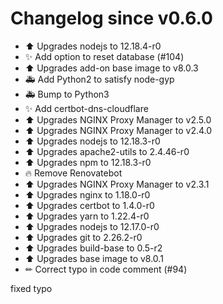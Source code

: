 # Changelog since v0.6.0
- ⬆ Upgrades nodejs to 12.18.4-r0 
- ✨ Add option to reset database (#104) 
- ⬆ Upgrades add-on base image to v8.0.3 
- 🚑 Add Python2 to satisfy node-gyp 
- 🚑 Bump to Python3 
- ✨ Add certbot-dns-cloudflare 
- ⬆ Upgrades NGINX Proxy Manager to v2.5.0 
- ⬆ Upgrades NGINX Proxy Manager to v2.4.0 
- ⬆ Upgrades nodejs to 12.18.3-r0 
- ⬆ Upgrades apache2-utils to 2.4.46-r0 
- ⬆ Upgrades npm to 12.18.3-r0 
- 🔥 Remove Renovatebot 
- ⬆ Upgrades NGINX Proxy Manager to v2.3.1 
- ⬆ Upgrades nginx to 1.18.0-r0 
- ⬆ Upgrades certbot to 1.4.0-r0 
- ⬆ Upgrades yarn to 1.22.4-r0 
- ⬆ Upgrades nodejs to 12.17.0-r0 
- ⬆ Upgrades git to 2.26.2-r0 
- ⬆ Upgrades build-base to 0.5-r2 
- ⬆ Upgrades base image to v8.0.1 
- ✏ Correct typo in code comment (#94)

fixed typo 
